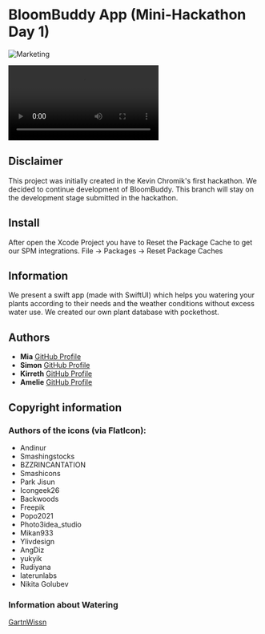 # BloomBuddy App (Mini-Hackathon Day 1)

![Marketing](https://github.com/MiaKoring/Hackathon-project1/blob/main/Marketing/Screenshot%202024-07-15%20at%2015.28.21.png)

![Video](https://github.com/MiaKoring/Hackathon-project1/blob/main/Marketing/VideoCompressed.mov)

## Disclaimer
This project was initially created in the Kevin Chromik's first hackathon. 
We decided to continue development of BloomBuddy.
This branch will stay on the development stage submitted in the hackathon.

## Install
After open the Xcode Project you have to Reset the Package Cache to get our SPM integrations. File -> Packages -> Reset Package Caches

## Information
We present a swift app (made with SwiftUI) which helps you watering your plants according to their needs and the weather conditions without excess water use. We created our own plant database with pockethost. 

## Authors

- **Mia** [GitHub Profile](https://github.com/MiaKoring)
- **Simon** [GitHub Profile](https://github.com/simon-zwicker)
- **Kirreth** [GitHub Profile](https://github.com/Kirreth)
- **Amelie** [GitHub Profile](https://github.com/amelonelie)


## Copyright information

### Authors of the icons (via FlatIcon): 
- Andinur
- Smashingstocks
- BZZRINCANTATION
- Smashicons
- Park Jisun
- Icongeek26
- Backwoods
- Freepik
- Popo2021
- Photo3idea_studio
- Mikan933
- Ylivdesign
- AngDiz
- yukyik
- Rudiyana
- laterunlabs
- Nikita Golubev

### Information about Watering
[GartnWissn](https://gartnwissn.de/garten-richtig-giessen-wann-wie-viel-wie-oft/?utm_content=cmp-true)
